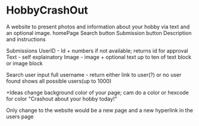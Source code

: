 # HobbyCrashOut
A website to present photos and information about your hobby via text and an optional image. 
homePage
  Search button                 Submission button
  Description and instructions

Submissions
  UserID - Id + numbers if not available; returns id for approval
  Text - self explainatory
  Image - image + optional text
  up to ten of text block or image block

Search user
  input full username - return either link to user(?) or no user found
  shows all possible users(up to 1000)

+Ideas
  change background color of your page; cam do a color or hexcode for color
"Crashout about your hobby today!"

Only change to the website would be a new page and a new hyperlink in the users page
